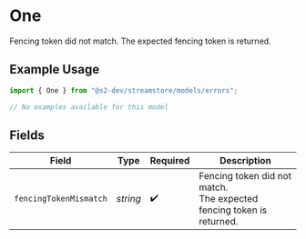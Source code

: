 # One

Fencing token did not match.
The expected fencing token is returned.

## Example Usage

```typescript
import { One } from "@s2-dev/streamstore/models/errors";

// No examples available for this model
```

## Fields

| Field                                                                | Type                                                                 | Required                                                             | Description                                                          |
| -------------------------------------------------------------------- | -------------------------------------------------------------------- | -------------------------------------------------------------------- | -------------------------------------------------------------------- |
| `fencingTokenMismatch`                                               | *string*                                                             | :heavy_check_mark:                                                   | Fencing token did not match.<br/>The expected fencing token is returned. |